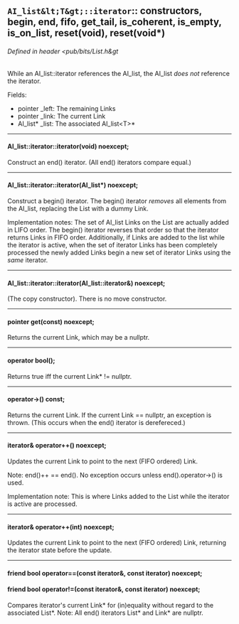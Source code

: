 <!-- -------------------------------------------------------------------------
//
//       Copyright (c) 2023 Frank Eskesen.
//
//       This file is free content, distributed under the MIT license.
//       (See accompanying file LICENSE.MIT or the original contained
//       within https://opensource.org/licenses/MIT)
//
//----------------------------------------------------------------------------
//
// Title-
//       ~/src/doc/cpp/pub_list-ai_iter.md
//
// Purpose-
//       List.h reference manual: AI_list iterator
//
// Last change date-
//       2023/06/14
//
-------------------------------------------------------------------------- -->
## `AI_list&lt;T&gt;::iterator`:: constructors, begin, end, fifo, get_tail, is_coherent, is_empty, is_on_list, reset(void), reset(void*)

###### Defined in header &lt;pub/bits/List.h&gt

While an AI_list::iterator references the AI_list, the AI_list *does not*
reference the iterator.

Fields:
- pointer _left: The remaining Links
- pointer _link: The current Link
- AI_list* _list: The associated AI_list&lt;T&gt;*

---
#### AI_list::iterator::iterator(void) noexcept;
Construct an end() iterator.
(All end() iterators compare equal.)

---
#### AI_list::iterator::iterator(AI_list*) noexcept;
Construct a begin() iterator.
The begin() iterator *removes* all elements from the AI_list, replacing the
List with a dummy Link.

Implementation notes:
The set of AI_list Links on the List are actually added in LIFO order.
The begin() iterator reverses that order so that the iterator returns Links
in FIFO order.
Additionally, if Links are added to the list while the iterator is active,
when the set of iterator Links has been completely processed the newly added
Links begin a new set of iterator Links using the *same* iterator.

---
#### AI_list::iterator::iterator(AI_list::iterator&) noexcept;
(The copy constructor). There is no move constructor.

---
#### pointer get(const) noexcept;
Returns the current Link, which may be a nullptr.

---
#### operator bool();
Returns true iff the current Link* != nullptr.

---
#### operator->() const;
Returns the current Link.
If the current Link == nullptr, an exception is thrown.
(This occurs when the end() iterator is derefereced.)

---
#### iterator& operator++() noexcept;
Updates the current Link to point to the next (FIFO ordered) Link.

Note: end()++ == end().
No exception occurs unless end().operator->() is used.

Implementation note: This is where Links added to the List while the iterator
is active are processed.

---
#### iterator& operator++(int) noexcept;
Updates the current Link to point to the next (FIFO ordered) Link,
returning the iterator state before the update.

---
#### friend bool operator==(const iterator&, const iterator) noexcept;
#### friend bool operator!=(const iterator&, const iterator) noexcept;
Compares iterator's current Link* for (in)equality
without regard to the associated List*.
Note: All end() iterators List* and Link* are nullptr.
